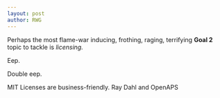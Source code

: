 ```yaml
---
layout: post
author: RWG
---
```



Perhaps the most flame-war inducing, frothing, raging, terrifying **Goal 2** topic to tackle is *licensing.*

Eep.

Double eep.



MIT Licenses are business-friendly. Ray Dahl and OpenAPS

